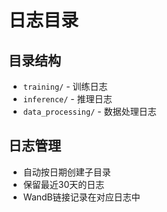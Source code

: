 # 日志目录

## 目录结构
- `training/` - 训练日志
- `inference/` - 推理日志
- `data_processing/` - 数据处理日志

## 日志管理
- 自动按日期创建子目录
- 保留最近30天的日志
- WandB链接记录在对应日志中
